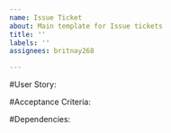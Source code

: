 ```yaml
---
name: Issue Ticket
about: Main template for Issue tickets
title: ''
labels: ''
assignees: britnay268

---
```


#User Story:

#Acceptance Criteria:

#Dependencies:
